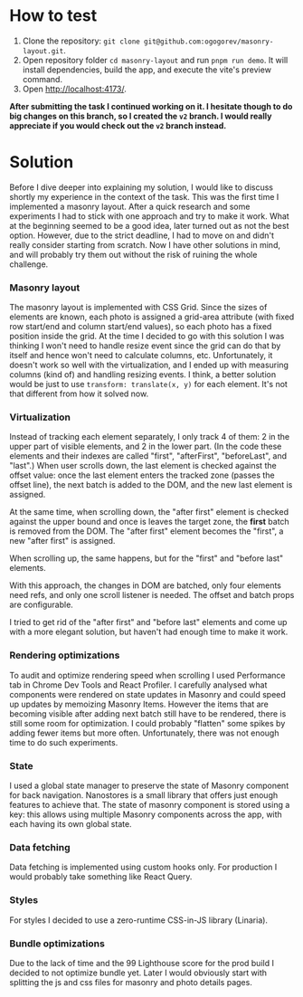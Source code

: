 # How to test

1. Clone the repository: `git clone git@github.com:ogogorev/masonry-layout.git`.
2. Open repository folder `cd masonry-layout` and run `pnpm run demo`. It will install dependencies, build the app, and execute the vite's preview command.
3. Open [http://localhost:4173/](http://localhost:4173/).

**After submitting the task I continued working on it. I hesitate though to do big changes on this branch, so I created the `v2` branch. I would really appreciate if you would check out the `v2` branch instead.**

# Solution

Before I dive deeper into explaining my solution, I would like to discuss shortly my experience in the context of the task. This was the first time I implemented a masonry layout. After a quick research and some experiments I had to stick with one approach and try to make it work. What at the beginning seemed to be a good idea, later turned out as not the best option. However, due to the strict deadline, I had to move on and didn't really consider starting from scratch. Now I have other solutions in mind, and will probably try them out without the risk of ruining the whole challenge.

### Masonry layout

The masonry layout is implemented with CSS Grid. Since the sizes of elements are known, each photo is assigned a grid-area attribute (with fixed row start/end and column start/end values), so each photo has a fixed position inside the grid. At the time I decided to go with this solution I was thinking I won't need to handle resize event since the grid can do that by itself and hence won't need to calculate columns, etc. Unfortunately, it doesn't work so well with the virtualization, and I ended up with measuring columns (kind of) and handling resizing events. I think, a better solution would be just to use `transform: translate(x, y)` for each element. It's not that different from how it solved now.

### Virtualization

Instead of tracking each element separately, I only track 4 of them: 2 in the upper part of visible elements, and 2 in the lower part. (In the code these elements and their indexes are called "first", "afterFirst", "beforeLast", and "last".) When user scrolls down, the last element is checked against the offset value: once the last element enters the tracked zone (passes the offset line), the next batch is added to the DOM, and the new last element is assigned.

At the same time, when scrolling down, the "after first" element is checked against the upper bound and once is leaves the target zone, the **first** batch is removed from the DOM. The "after first" element becomes the "first", a new "after first" is assigned.

When scrolling up, the same happens, but for the "first" and "before last" elements.

With this approach, the changes in DOM are batched, only four elements need refs, and only one scroll listener is needed. The offset and batch props are configurable.

I tried to get rid of the "after first" and "before last" elements and come up with a more elegant solution, but haven't had enough time to make it work.

### Rendering optimizations

To audit and optimize rendering speed when scrolling I used Performance tab in Chrome Dev Tools and React Profiler. I carefully analysed what components were rendered on state updates in Masonry and could speed up updates by memoizing Masonry Items. However the items that are becoming visible after adding next batch still have to be rendered, there is still some room for optimization. I could probably "flatten" some spikes by adding fewer items but more often. Unfortunately, there was not enough time to do such experiments.

### State

I used a global state manager to preserve the state of Masonry component for back navigation. Nanostores is a small library that offers just enough features to achieve that. The state of masonry component is stored using a key: this allows using multiple Masonry components across the app, with each having its own global state.

### Data fetching

Data fetching is implemented using custom hooks only. For production I would probably take something like React Query.

### Styles

For styles I decided to use a zero-runtime CSS-in-JS library (Linaria).

### Bundle optimizations

Due to the lack of time and the 99 Lighthouse score for the prod build I decided to not optimize bundle yet. Later I would obviously start with splitting the js and css files for masonry and photo details pages.
